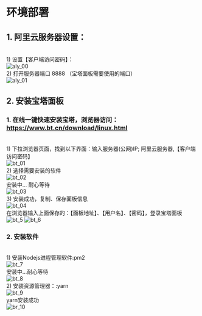 # 环境部署
##  1. 阿里云服务器设置：
<br/> 1) 设置【客户端访问密码】： <br/>
![aly_00](./%E6%88%AA%E5%9B%BE/aly-00.png)
<br/> 2) 打开服务器端口 8888 （宝塔面板需要使用的端口） <br/>
![aly_01](./%E6%88%AA%E5%9B%BE/aly-01.png)
## 2. 安装宝塔面板<br/>
### 1. 在线一键快速安装宝塔，浏览器访问：https://www.bt.cn/download/linux.html       
<br/> 1) 下拉浏览器页面，找到以下界面：输入服务器(公网)IP; 阿里云服务器,【客户端访问密码】<br/>
![bt_01](./%E6%88%AA%E5%9B%BE/bt-01.png)
<br/> 2) 选择需要安装的软件 <br/>
![bt_02](./%E6%88%AA%E5%9B%BE/bt-02.png)
<br/>安装中... 耐心等待<br/>
![bt_03](./%E6%88%AA%E5%9B%BE/bt-03.png)
<br/> 3) 安装成功，复制、保存面板信息 <br/>
![bt_04](./%E6%88%AA%E5%9B%BE/bt-04.png)
<br/> 在浏览器输入上面保存的：【面板地址】、【用户名】、【密码】，登录宝塔面板 <br/>
![bt_5](./%E6%88%AA%E5%9B%BE/bt-05.png)
![bt_6](./%E6%88%AA%E5%9B%BE/bt-06.png)

### 2. 安装软件
<br/> 1) 安装Nodejs进程管理软件:pm2 <br/>
![bt_7](./%E6%88%AA%E5%9B%BE/bt-07.png)
<br/>安装中...耐心等待<br/>
![bt_8](./%E6%88%AA%E5%9B%BE/bt-08.png)
<br/> 2) 安装资源管理器：:yarn <br/>
![bt_9](./%E6%88%AA%E5%9B%BE/bt-09.png)
<br/>yarn安装成功<br/>
![br_10](./%E6%88%AA%E5%9B%BE/bt-10.png)


